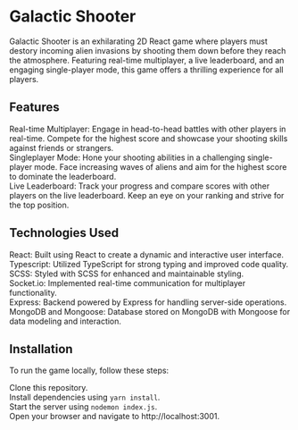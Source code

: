 # Galactic Shooter

Galactic Shooter is an exhilarating 2D React game where players must destory incoming alien invasions by shooting them down before they reach the atmosphere. Featuring real-time multiplayer, a live leaderboard, and an engaging single-player mode, this game offers a thrilling experience for all players.

## Features

Real-time Multiplayer: Engage in head-to-head battles with other players in real-time. Compete for the highest score and showcase your shooting skills against friends or strangers.  
Singleplayer Mode: Hone your shooting abilities in a challenging single-player mode. Face increasing waves of aliens and aim for the highest score to dominate the leaderboard.  
Live Leaderboard: Track your progress and compare scores with other players on the live leaderboard. Keep an eye on your ranking and strive for the top position.

## Technologies Used

React: Built using React to create a dynamic and interactive user interface.  
Typescript: Utilized TypeScript for strong typing and improved code quality.  
SCSS: Styled with SCSS for enhanced and maintainable styling.  
Socket.io: Implemented real-time communication for multiplayer functionality.  
Express: Backend powered by Express for handling server-side operations.  
MongoDB and Mongoose: Database stored on MongoDB with Mongoose for data modeling and interaction.

## Installation

To run the game locally, follow these steps:

Clone this repository.  
Install dependencies using `yarn install`.  
Start the server using `nodemon index.js`.  
Open your browser and navigate to http://localhost:3001.
